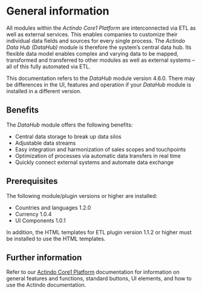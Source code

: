 # General information

All modules within the *Actindo Core1 Platform* are interconnected via ETL as well as external services.
This enables companies to customize their individual data fields and sources for every single process.
The *Actindo Data Hub (DataHub)* module is therefore the system’s central data hub.
Its flexible data model enables complex and varying data to be mapped, transformed and transferred to other modules as well as external systems – all of this fully automated via ETL.

This documentation refers to the *DataHub* module version 4.6.0. There may be differences in the UI, features and operation if your *DataHub* module is installed in a different version.



## Benefits

The *DataHub* module offers the following benefits:
- Central data storage to break up data silos  
- Adjustable data streams   
- Easy integration and harmonization of sales scopes and touchpoints  
- Optimization of processes via automatic data transfers in real time   
- Quickly connect external systems and automate data exchange  



## Prerequisites

The following module/plugin versions or higher are installed:
- Countries and languages 1.2.0 
- Currency 1.0.4 
- UI Components 1.0.1    

In addition, the HTML templates for ETL plugin version 1.1.2 or higher must be installed to use the HTML templates.


## Further information

Refer to our [Actindo Core1 Platform](../../Core1Platform/BasicPhilosophy/01_General.md) documentation for information on general features and functions, standard buttons, UI elements, and how to use the Actindo documentation.